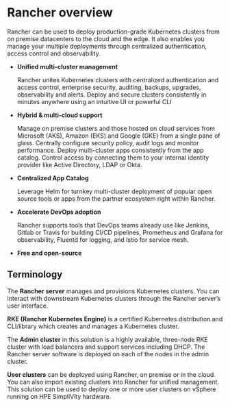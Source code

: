 # Rancher overview

Rancher can be used to deploy production-grade Kubernetes clusters from on premise datacenters to the cloud and the edge.
It also enables you manage your multiple deployments through centralized authentication, access control and observability.

-  **Unified multi-cluster management**

    Rancher unites Kubernetes clusters with centralized authentication and access control, enterprise security, auditing, backups, upgrades, observability and alerts. Deploy and secure clusters consistently in minutes anywhere using an intuitive UI or powerful CLI

- **Hybrid & multi-cloud support**

    Manage on premise clusters and those hosted on cloud services from Microsoft (AKS), Amazon (EKS) and Google (GKE) from a single pane of glass. Centrally configure security policy, audit logs and monitor performance. Deploy multi-cluster apps consistently from the app catalog. Control access by connecting them to your internal identity provider like Active Directory, LDAP or Okta.

- **Centralized App Catalog**

   Leverage Helm for turnkey multi-cluster deployment of popular open source tools or apps from the partner ecosystem right within Rancher.

 - **Accelerate DevOps adoption**

    Rancher supports tools that DevOps teams already use like Jenkins, Gitlab or Travis for building CI/CD pipelines, Prometheus and Grafana for observability, Fluentd for logging, and Istio for service mesh.

- **Free and open-source**


## Terminology

The **Rancher server** manages and provisions Kubernetes clusters. You can interact with downstream Kubernetes clusters through the Rancher server’s user interface.

**RKE (Rancher Kubernetes Engine)** is a certified Kubernetes distribution and CLI/library which creates and manages a Kubernetes cluster.

The **Admin cluster** in this solution is a highly available, three-node RKE cluster with load balancers and support 
services including DHCP. The Rancher server software is deployed on each of the nodes in the admin cluster.

**User clusters** can be deployed using Rancher, on premise or in the cloud. You can also import existing clusters into
Rancher for unified management. This solution can be used to deploy one or more user clusters on vSphere
running on HPE SimpliVity hardware.

<Vssue :title="$title" />